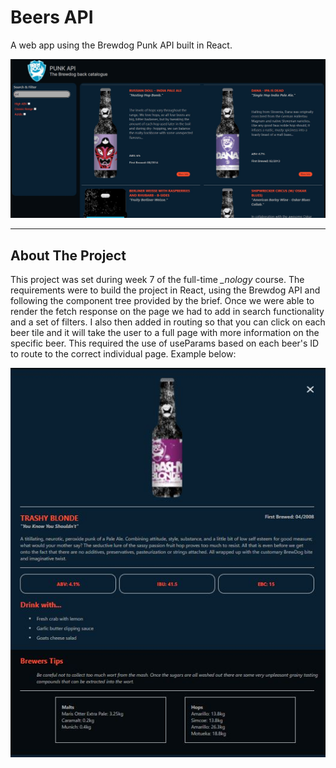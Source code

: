 # Beers API

A web app using the Brewdog Punk API built in React.

![Beers API search function](https://github.com/AdamDCosta/beers-api/blob/main/src/assets/images/Beer-api-search.JPG)

****

## About The Project

This project was set during week 7 of the full-time *_nology* course. The requirements were to build the project in React, using the Brewdog API and following the component tree provided by the brief. Once we were able to render the fetch response on the page we had to add in search functionality and a set of filters. I also then added in routing so that you can click on each beer tile and it will take the user to a full page with more information on the specific beer. This required the use of useParams based on each beer's ID to route to the correct individual page. Example below:

![Beers API routing to an individual beer](https://github.com/AdamDCosta/beers-api/blob/main/src/assets/images/beer-api-routing-2.JPG)


